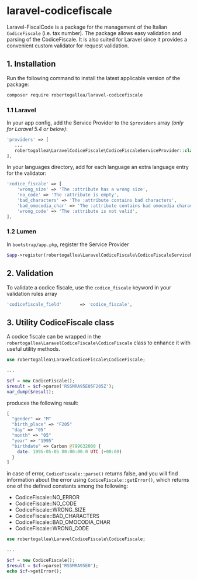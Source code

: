 # laravel-codicefiscale

Laravel-FiscalCode is a package for the management of the Italian <code>CodiceFiscale</code> (i.e. tax number). 
The package allows easy validation and parsing of the CodiceFiscale. It is also suited for Laravel since it provides a 
convenient custom validator for request validation.

## 1. Installation

Run the following command to install the latest applicable version of the package:

```bash
composer require robertogallea/laravel-codicefiscale
```

### 1.1 Laravel

In your app config, add the Service Provider to the `$providers` array *(only for Laravel 5.4 or below)*:

 ```php
'providers' => [
    ...
    robertogallea\LaravelCodiceFiscale\CodiceFiscaleServiceProvider::class,
],
```

In your languages directory, add for each language an extra language entry for the validator:

```php
'codice_fiscale' => [
    'wrong_size' => 'The :attribute has a wrong size',
    'no_code' => 'The :attribute is empty',
    'bad_characters' => 'The :attribute contains bad characters',
    'bad_omocodia_char' => 'The :attribute contains bad omocodia characters',
    'wrong_code' => 'The :attribute is not valid',
],
```

### 1.2 Lumen

In `bootstrap/app.php`, register the Service Provider

```php
$app->register(robertogallea\LaravelCodiceFiscale\CodiceFiscaleServiceProvider::class);
```

## 2. Validation

To validate a codice fiscale, use the `codice_fiscale` keyword in your validation rules array

```php
'codicefiscale_field'       => 'codice_fiscale',
```

## 3. Utility CodiceFiscale class

A codice fiscale can be wrapped in the `robertogallea\LaravelCodiceFiscale\CodiceFiscale` class to enhance it with 
useful utility methods. 

```php
use robertogallea\LaravelCodiceFiscale\CodiceFiscale;

...

$cf = new CodiceFiscale();
$result = $cf->parse('RSSMRA95E05F205Z');
var_dump($result);
```

produces the following result:

```php
[
  "gender" => "M"
  "birth_place" => "F205"
  "day" => "05"
  "month" => "05"
  "year" => "1995"
  "birthdate" => Carbon @799632000 {
    date: 1995-05-05 00:00:00.0 UTC (+00:00)
  }
]
```


in case of error, <code>CodiceFiscale::parse()</code> returns false, and you will find information about the error using 
<code>CodiceFiscale::getError()</code>, which returns one of the defined constants among the following:<br>
<ul>
<li>CodiceFiscale::NO_ERROR
<li>CodiceFiscale::NO_CODE
<li>CodiceFiscale::WRONG_SIZE
<li>CodiceFiscale::BAD_CHARACTERS
<li>CodiceFiscale::BAD_OMOCODIA_CHAR
<li>CodiceFiscale::WRONG_CODE
</ul>

```php 
use robertogallea\LaravelCodiceFiscale\CodiceFiscale;

...

$cf = new CodiceFiscale();
$result = $cf->parse('RSSMRA95E0');
echo $cf->getError();
```
